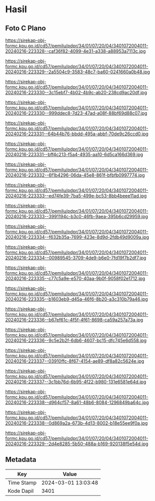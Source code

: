 # Hasil

## Foto C Plano

https://sirekap-obj-formc.kpu.go.id/cd57/pemilu/pdpr/34/01/07/20/04/3401072004011-20240216-223328--caf36f82-4099-4e31-a338-a88953a7113c.jpg

https://sirekap-obj-formc.kpu.go.id/cd57/pemilu/pdpr/34/01/07/20/04/3401072004011-20240216-223329--2a5504c9-3583-48c7-ba60-0241660a0b48.jpg

https://sirekap-obj-formc.kpu.go.id/cd57/pemilu/pdpr/34/01/07/20/04/3401072004011-20240216-223330--3c15ebf7-4b02-4b9c-ab20-238cd9ac20df.jpg

https://sirekap-obj-formc.kpu.go.id/cd57/pemilu/pdpr/34/01/07/20/04/3401072004011-20240216-223330--999ddec8-7d23-47ad-a08f-88bf69d88c07.jpg

https://sirekap-obj-formc.kpu.go.id/cd57/pemilu/pdpr/34/01/07/20/04/3401072004011-20240216-223331--64b44b76-bbdd-495a-abbf-70de9c26ccd0.jpg

https://sirekap-obj-formc.kpu.go.id/cd57/pemilu/pdpr/34/01/07/20/04/3401072004011-20240216-223331--bff4c213-f5a4-4935-aa10-6d5ca166d369.jpg

https://sirekap-obj-formc.kpu.go.id/cd57/pemilu/pdpr/34/01/07/20/04/3401072004011-20240216-223332--6f1b4296-06da-45e8-861f-bfbfb0997774.jpg

https://sirekap-obj-formc.kpu.go.id/cd57/pemilu/pdpr/34/01/07/20/04/3401072004011-20240216-223333--ed74fe39-7ba5-499e-bc53-8bb4beee11ad.jpg

https://sirekap-obj-formc.kpu.go.id/cd57/pemilu/pdpr/34/01/07/20/04/3401072004011-20240216-223333--3991194c-b3c0-46fb-9aea-395b6cd29959.jpg

https://sirekap-obj-formc.kpu.go.id/cd57/pemilu/pdpr/34/01/07/20/04/3401072004011-20240216-223334--f632b35a-7699-423e-8d9d-2fdb49d9009a.jpg

https://sirekap-obj-formc.kpu.go.id/cd57/pemilu/pdpr/34/01/07/20/04/3401072004011-20240216-223334--00989545-3709-4de9-b6e0-7fd19f7b2df7.jpg

https://sirekap-obj-formc.kpu.go.id/cd57/pemilu/pdpr/34/01/07/20/04/3401072004011-20240216-223335--c77c5a9e-e570-40aa-9b0f-9058f02e1712.jpg

https://sirekap-obj-formc.kpu.go.id/cd57/pemilu/pdpr/34/01/07/20/04/3401072004011-20240216-223335--b1603eb9-d45a-46f6-8b20-a3c310b79a46.jpg

https://sirekap-obj-formc.kpu.go.id/cd57/pemilu/pdpr/34/01/07/20/04/3401072004011-20240216-223336--b67ef61c-4f5f-4f61-8698-ca59a257a73a.jpg

https://sirekap-obj-formc.kpu.go.id/cd57/pemilu/pdpr/34/01/07/20/04/3401072004011-20240216-223336--9c5e2b2f-6db6-4607-bc15-dfc745e6d558.jpg

https://sirekap-obj-formc.kpu.go.id/cd57/pemilu/pdpr/34/01/07/20/04/3401072004011-20240216-223337--03910ffc-8f67-4154-ae89-df8a82c5624e.jpg

https://sirekap-obj-formc.kpu.go.id/cd57/pemilu/pdpr/34/01/07/20/04/3401072004011-20240216-223337--3c1bb76d-6b95-4f22-b980-131e6581e64d.jpg

https://sirekap-obj-formc.kpu.go.id/cd57/pemilu/pdpr/34/01/07/20/04/3401072004011-20240216-223338--d964cf57-8a61-48b6-8084-1296849ba64c.jpg

https://sirekap-obj-formc.kpu.go.id/cd57/pemilu/pdpr/34/01/07/20/04/3401072004011-20240216-223338--0d869a2a-673b-4d13-8002-b18e55ee9f0a.jpg

https://sirekap-obj-formc.kpu.go.id/cd57/pemilu/pdpr/34/01/07/20/04/3401072004011-20240216-223329--2d4e8285-5b50-488a-b169-920138f5e54d.jpg


## Metadata

| Key        | Value               |
| ---------- | ------------------- |
| Time Stamp | 2024-03-01 13:03:48 |
| Kode Dapil | 3401                |



